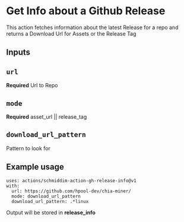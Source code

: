 # Get Info about a Github Release

This action fetches information about the latest Release for a repo and returns a Download Url for Assets or the Release Tag

## Inputs

## `url`

**Required** Url to Repo
## `mode`

**Required**  asset_url || release_tag
## `download_url_pattern`

Pattern to look for 
## Example usage
```
uses: actions/schmiddim-action-gh-release-info@v1
with:
  url: https://github.com/hpool-dev/chia-miner/
  mode: download_url_pattern
  download_url_pattern: .*linux
```

Output will be stored in **release_info**
